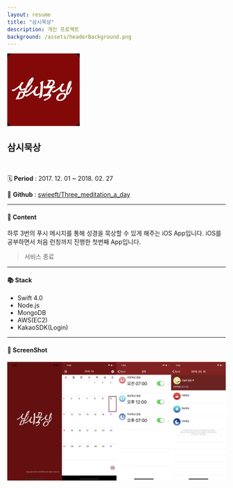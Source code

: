 ```yaml
---
layout: resume
title: "삼시묵상"
description: 개인 프로젝트
background: /assets/headerBackground.png
---
```


<div class="page-header-icon undefined">
    <img class="icon" src="/assets/images/resume/samsi_icon.png">
</div>

## 삼시묵상

<br>

🗓 **Period** : 2017\. 12\. 01 ~ 2018\. 02\. 27

🐙 **Github** : [swieeft/Three_meditation_a_day](https://github.com/swieeft/Three_meditation_a_day)

---

#### 📜 Content

하루 3번의 푸시 메시지를 통해 성경을 묵상할 수 있게 해주는 iOS App입니다. iOS를 공부하면서 처음 런칭까지 진행한 첫번째 App입니다.

> 서비스 종료

---

#### 📚 Stack

- Swift 4.0
- Node.js
- MongoDB
- AWS(EC2)
- KakaoSDK(Login)

---

#### 📸 ScreenShot

<div style="width:100%; margin:0 auto;">
<a href="#"><img style="width:25%" src="https://raw.githubusercontent.com/swieeft/resume/master/images/samsi1.png" align="left"></a>
<a href="#"><img style="width:25%" src="https://raw.githubusercontent.com/swieeft/resume/master/images/samsi2.png" align="left"></a>
<a href="#"><img style="width:25%" src="https://raw.githubusercontent.com/swieeft/resume/master/images/samsi3.png" align="left"></a>
<a href="#"><img style="width:25%" src="https://raw.githubusercontent.com/swieeft/resume/master/images/samsi4.png" align="left"></a>
</div>